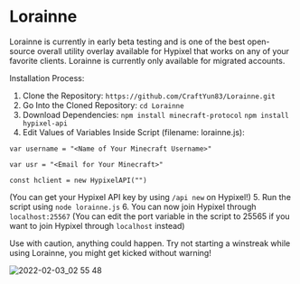 # Lorainne
Lorainne is currently in early beta testing and is one of the best open-source overall utility overlay available for Hypixel that works on any of your favorite clients. Lorainne is currently only available for migrated accounts.

Installation Process:

1. Clone the Repository: `https://github.com/CraftYun83/Lorainne.git`
2. Go Into the Cloned Repository: `cd Lorainne`
3. Download Dependencies:
`npm install minecraft-protocol`
`npm install hypixel-api`
4. Edit Values of Variables Inside Script (filename: lorainne.js):

`var username = "<Name of Your Minecraft Username>"`

`var usr = "<Email for Your Minecraft>"`

`const hclient = new HypixelAPI("")`

(You can get your Hypixel API key by using `/api new` on Hypixel!)
5. Run the script using `node lorainne.js`
6. You can now join Hypixel through `localhost:25567`
(You can edit the port variable in the script to 25565 if you want to join Hypixel through `localhost` instead)

Use with caution, anything could happen. Try not starting a winstreak while using Lorainne, you might get kicked without warning!

![2022-02-03_02 55 48](https://user-images.githubusercontent.com/65894771/152222568-98468a86-1630-4d51-96b7-8463ec61b726.png)
